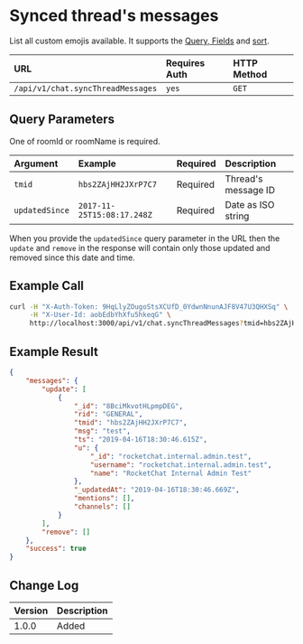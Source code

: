 # Synced thread's messages

List all custom emojis available. It supports the [Query, Fields](../../query-and-fields-info/#query-example) and [sort](../../offset-and-count-and-sort-info).

| URL                    | Requires Auth | HTTP Method |
| :--------------------- | :------------ | :---------- |
| `/api/v1/chat.syncThreadMessages` | `yes`  | `GET`  |

## Query Parameters

One of roomId or roomName is required.

| Argument | Example | Required | Description |
| :--- | :--- | :--- | :--- |
| `tmid` | `hbs2ZAjHH2JXrP7C7` | Required | Thread's message ID |
| `updatedSince` | `2017-11-25T15:08:17.248Z` | Required | Date as ISO string |

When you provide the `updatedSince` query parameter in the URL then the `update` and `remove` in the response will contain only those updated and removed since this date and time.

## Example Call

```bash
curl -H "X-Auth-Token: 9HqLlyZOugoStsXCUfD_0YdwnNnunAJF8V47U3QHXSq" \
     -H "X-User-Id: aobEdbYhXfu5hkeqG" \
     http://localhost:3000/api/v1/chat.syncThreadMessages?tmid=hbs2ZAjHH2JXrP7C7&updatedSince=2019-02-25T15:08:17.248Z
```

## Example Result

```json
{
    "messages": {
        "update": [
            {
                "_id": "8BciMkvotHLpmpDEG",
                "rid": "GENERAL",
                "tmid": "hbs2ZAjHH2JXrP7C7",
                "msg": "test",
                "ts": "2019-04-16T18:30:46.615Z",
                "u": {
                    "_id": "rocketchat.internal.admin.test",
                    "username": "rocketchat.internal.admin.test",
                    "name": "RocketChat Internal Admin Test"
                },
                "_updatedAt": "2019-04-16T18:30:46.669Z",
                "mentions": [],
                "channels": []
            }
        ],
        "remove": []
    },
    "success": true
}
```

## Change Log

| Version | Description |
| :--- | :--- |
| 1.0.0 | Added |
